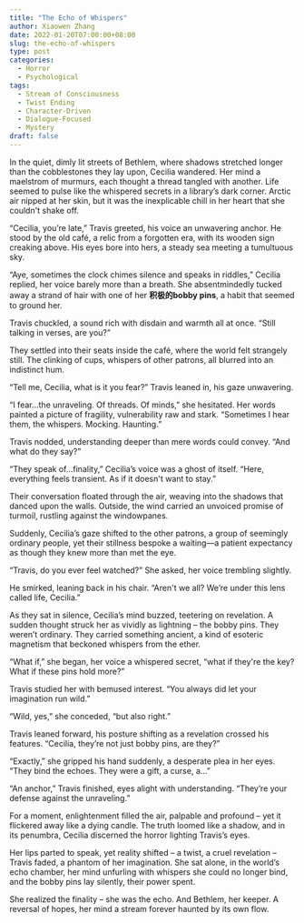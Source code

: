 ```yaml
---
title: "The Echo of Whispers"
author: Xiaowen Zhang
date: 2022-01-20T07:00:00+08:00
slug: the-echo-of-whispers
type: post
categories:
  - Horror
  - Psychological
tags:
  - Stream of Consciousness
  - Twist Ending
  - Character-Driven
  - Dialogue-Focused
  - Mystery
draft: false
---
```


In the quiet, dimly lit streets of Bethlem, where shadows stretched longer than the cobblestones they lay upon, Cecilia wandered. Her mind a maelstrom of murmurs, each thought a thread tangled with another. Life seemed to pulse like the whispered secrets in a library’s dark corner. Arctic air nipped at her skin, but it was the inexplicable chill in her heart that she couldn't shake off.

“Cecilia, you’re late,” Travis greeted, his voice an unwavering anchor. He stood by the old café, a relic from a forgotten era, with its wooden sign creaking above. His eyes bore into hers, a steady sea meeting a tumultuous sky.

“Aye, sometimes the clock chimes silence and speaks in riddles,” Cecilia replied, her voice barely more than a breath. She absentmindedly tucked away a strand of hair with one of her **积极的bobby pins**, a habit that seemed to ground her.

Travis chuckled, a sound rich with disdain and warmth all at once. “Still talking in verses, are you?”

They settled into their seats inside the café, where the world felt strangely still. The clinking of cups, whispers of other patrons, all blurred into an indistinct hum. 

“Tell me, Cecilia, what is it you fear?” Travis leaned in, his gaze unwavering.

“I fear...the unraveling. Of threads. Of minds,” she hesitated. Her words painted a picture of fragility, vulnerability raw and stark. “Sometimes I hear them, the whispers. Mocking. Haunting.”

Travis nodded, understanding deeper than mere words could convey. “And what do they say?”

“They speak of...finality,” Cecilia’s voice was a ghost of itself. “Here, everything feels transient. As if it doesn't want to stay.”

Their conversation floated through the air, weaving into the shadows that danced upon the walls. Outside, the wind carried an unvoiced promise of turmoil, rustling against the windowpanes.

Suddenly, Cecilia’s gaze shifted to the other patrons, a group of seemingly ordinary people, yet their stillness bespoke a waiting—a patient expectancy as though they knew more than met the eye. 

“Travis, do you ever feel watched?” She asked, her voice trembling slightly.

He smirked, leaning back in his chair. “Aren't we all? We’re under this lens called life, Cecilia.”

As they sat in silence, Cecilia’s mind buzzed, teetering on revelation. A sudden thought struck her as vividly as lightning – the bobby pins. They weren’t ordinary. They carried something ancient, a kind of esoteric magnetism that beckoned whispers from the ether.

“What if,” she began, her voice a whispered secret, “what if they're the key? What if these pins hold more?”

Travis studied her with bemused interest. “You always did let your imagination run wild.”

“Wild, yes,” she conceded, “but also right.”

Travis leaned forward, his posture shifting as a revelation crossed his features. “Cecilia, they’re not just bobby pins, are they?”

“Exactly,” she gripped his hand suddenly, a desperate plea in her eyes. “They bind the echoes. They were a gift, a curse, a...”

“An anchor,” Travis finished, eyes alight with understanding. “They’re your defense against the unraveling.”

For a moment, enlightenment filled the air, palpable and profound – yet it flickered away like a dying candle. The truth loomed like a shadow, and in its penumbra, Cecilia discerned the horror lighting Travis’s eyes. 

Her lips parted to speak, yet reality shifted – a twist, a cruel revelation – Travis faded, a phantom of her imagination. She sat alone, in the world’s echo chamber, her mind unfurling with whispers she could no longer bind, and the bobby pins lay silently, their power spent.

She realized the finality – she was the echo. And Bethlem, her keeper. A reversal of hopes, her mind a stream forever haunted by its own flow.